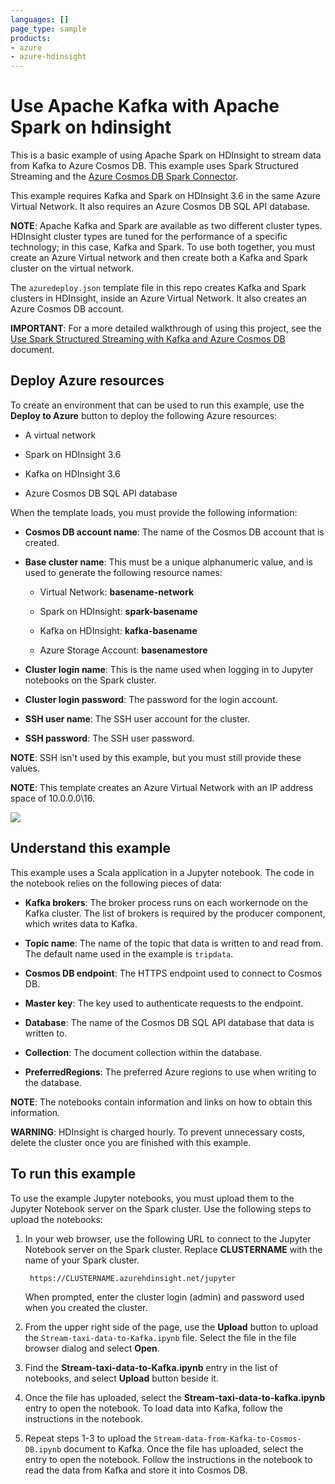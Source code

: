 ```yaml
---
languages: []
page_type: sample
products:
- azure
- azure-hdinsight
---
```


# Use Apache Kafka with Apache Spark on hdinsight

This is a basic example of using Apache Spark on HDInsight to stream data from Kafka to Azure Cosmos DB. This example uses Spark Structured Streaming and the [Azure Cosmos DB Spark Connector](https://github.com/Azure/azure-cosmosdb-spark). 

This example requires Kafka and Spark on HDInsight 3.6 in the same Azure Virtual Network. It also requires an Azure Cosmos DB SQL API database.

__NOTE__: Apache Kafka and Spark are available as two different cluster types. HDInsight cluster types are tuned for the performance of a specific technology; in this case, Kafka and Spark. To use both together, you must create an Azure Virtual network and then create both a Kafka and Spark cluster on the virtual network. 

The `azuredeploy.json` template file in this repo creates Kafka and Spark clusters in HDInsight, inside an Azure Virtual Network. It also creates an Azure Cosmos DB account.

__IMPORTANT__: For a more detailed walkthrough of using this project, see the [Use Spark Structured Streaming with Kafka and Azure Cosmos DB](https://docs.microsoft.com/en-us/azure/hdinsight/apache-kafka-spark-structured-streaming-cosmosdb) document.

## Deploy Azure resources

To create an environment that can be used to run this example, use the __Deploy to Azure__ button to deploy the following Azure resources:

* A virtual network

* Spark on HDInsight 3.6

* Kafka on HDInsight 3.6

* Azure Cosmos DB SQL API database

When the template loads, you must provide the following information:

* __Cosmos DB account name__: The name of the Cosmos DB account that is created.

* __Base cluster name__: This must be a unique alphanumeric value, and is used to generate the following resource names:

    * Virtual Network: __basename-network__
    * Spark on HDInsight: __spark-basename__

    * Kafka on HDInsight: __kafka-basename__

    * Azure Storage Account: __basenamestore__

* __Cluster login name__: This is the name used when logging in to Jupyter notebooks on the Spark cluster.

* __Cluster login password__: The password for the login account.

* __SSH user name__: The SSH user account for the cluster.

* __SSH password__: The SSH user password.

__NOTE__: SSH isn't used by this example, but you must still provide these values.

__NOTE__: This template creates an Azure Virtual Network with an IP address space of 10.0.0.0\16.

<a href="https://portal.azure.com/#create/Microsoft.Template/uri/https%3A%2F%2Fraw.githubusercontent.com%2FAzure-Samples%2Fhdinsight-spark-scala-kafka-cosmosdb%2Fmaster%2Fazuredeploy.json" target="_blank">
    <img src="http://azuredeploy.net/deploybutton.png"/>
</a>

## Understand this example

This example uses a Scala application in a Jupyter notebook. The code in the notebook relies on the following pieces of data:

* __Kafka brokers__: The broker process runs on each workernode on the Kafka cluster. The list of brokers is required by the producer component, which writes data to Kafka.

* __Topic name__: The name of the topic that data is written to and read from. The default name used in the example is `tripdata`.

* __Cosmos DB endpoint__: The HTTPS endpoint used to connect to Cosmos DB.

* __Master key__: The key used to authenticate requests to the endpoint.

* __Database__: The name of the Cosmos DB SQL API database that data is written to.

* __Collection__: The document collection within the database.

* __PreferredRegions__: The preferred Azure regions to use when writing to the database.

__NOTE__: The notebooks contain information and links on how to obtain this information.

__WARNING__: HDInsight is charged hourly. To prevent unnecessary costs, delete the cluster once you are finished with this example.

## To run this example

To use the example Jupyter notebooks, you must upload them to the Jupyter Notebook server on the Spark cluster. Use the following steps to upload the notebooks:

1. In your web browser, use the following URL to connect to the Jupyter Notebook server on the Spark cluster. Replace __CLUSTERNAME__ with the name of your Spark cluster.

        https://CLUSTERNAME.azurehdinsight.net/jupyter

    When prompted, enter the cluster login (admin) and password used when you created the cluster.

2. From the upper right side of the page, use the __Upload__ button to upload the `Stream-taxi-data-to-Kafka.ipynb` file. Select the file in the file browser dialog and select __Open__. 

3. Find the __Stream-taxi-data-to-Kafka.ipynb__ entry in the list of notebooks, and select __Upload__ button beside it.

4. Once the file has uploaded, select the __Stream-taxi-data-to-kafka.ipynb__ entry to open the notebook. To load data into Kafka, follow the instructions in the notebook.

5. Repeat steps 1-3 to upload the `Stream-data-from-Kafka-to-Cosmos-DB.ipynb` document to Kafka. Once the file has uploaded, select the entry to open the notebook. Follow the instructions in the notebook to read the data from Kafka and store it into Cosmos DB.